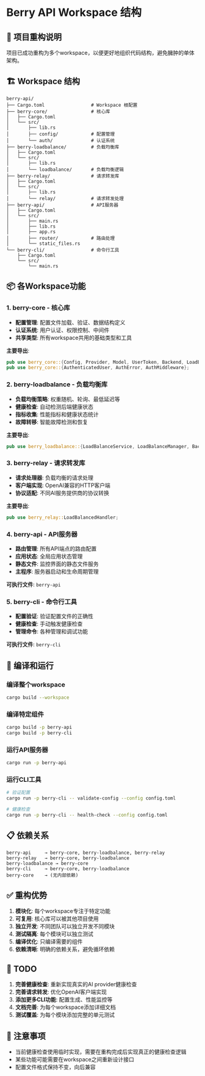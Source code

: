 # Berry API Workspace 结构

## 📁 项目重构说明

项目已成功重构为多个workspace，以便更好地组织代码结构，避免臃肿的单体架构。

## 🏗️ Workspace 结构

```
berry-api/
├── Cargo.toml                 # Workspace 根配置
├── berry-core/                # 核心库
│   ├── Cargo.toml
│   └── src/
│       ├── lib.rs
│       ├── config/            # 配置管理
│       └── auth/              # 认证系统
├── berry-loadbalance/         # 负载均衡库
│   ├── Cargo.toml
│   └── src/
│       ├── lib.rs
│       └── loadbalance/       # 负载均衡逻辑
├── berry-relay/               # 请求转发库
│   ├── Cargo.toml
│   └── src/
│       ├── lib.rs
│       └── relay/             # 请求转发处理
├── berry-api/                 # API服务器
│   ├── Cargo.toml
│   └── src/
│       ├── main.rs
│       ├── lib.rs
│       ├── app.rs
│       ├── router/            # 路由处理
│       └── static_files.rs
└── berry-cli/                 # 命令行工具
    ├── Cargo.toml
    └── src/
        └── main.rs
```

## 📦 各Workspace功能

### 1. **berry-core** - 核心库
- **配置管理**: 配置文件加载、验证、数据结构定义
- **认证系统**: 用户认证、权限控制、中间件
- **共享类型**: 所有workspace共用的基础类型和工具

**主要导出**:
```rust
pub use berry_core::{Config, Provider, Model, UserToken, Backend, LoadBalanceStrategy, BillingMode};
pub use berry_core::{AuthenticatedUser, AuthError, AuthMiddleware};
```

### 2. **berry-loadbalance** - 负载均衡库
- **负载均衡策略**: 权重随机、轮询、最低延迟等
- **健康检查**: 自动检测后端健康状态
- **指标收集**: 性能指标和健康状态统计
- **故障转移**: 智能故障检测和恢复

**主要导出**:
```rust
pub use berry_loadbalance::{LoadBalanceService, LoadBalanceManager, BackendSelector, HealthChecker};
```

### 3. **berry-relay** - 请求转发库
- **请求处理器**: 负载均衡的请求处理
- **客户端实现**: OpenAI兼容的HTTP客户端
- **协议适配**: 不同AI服务提供商的协议转换

**主要导出**:
```rust
pub use berry_relay::LoadBalancedHandler;
```

### 4. **berry-api** - API服务器
- **路由管理**: 所有API端点的路由配置
- **应用状态**: 全局应用状态管理
- **静态文件**: 监控界面的静态文件服务
- **主程序**: 服务器启动和生命周期管理

**可执行文件**: `berry-api`

### 5. **berry-cli** - 命令行工具
- **配置验证**: 验证配置文件的正确性
- **健康检查**: 手动触发健康检查
- **管理命令**: 各种管理和调试功能

**可执行文件**: `berry-cli`

## 🔧 编译和运行

### 编译整个workspace
```bash
cargo build --workspace
```

### 编译特定组件
```bash
cargo build -p berry-api
cargo build -p berry-cli
```

### 运行API服务器
```bash
cargo run -p berry-api
```

### 运行CLI工具
```bash
# 验证配置
cargo run -p berry-cli -- validate-config --config config.toml

# 健康检查
cargo run -p berry-cli -- health-check --config config.toml
```

## 📋 依赖关系

```
berry-api     → berry-core, berry-loadbalance, berry-relay
berry-relay   → berry-core, berry-loadbalance  
berry-loadbalance → berry-core
berry-cli     → berry-core, berry-loadbalance
berry-core    → (无内部依赖)
```

## ✅ 重构优势

1. **模块化**: 每个workspace专注于特定功能
2. **可复用**: 核心库可以被其他项目使用
3. **独立开发**: 不同团队可以独立开发不同模块
4. **测试隔离**: 每个模块可以独立测试
5. **编译优化**: 只编译需要的组件
6. **依赖清晰**: 明确的依赖关系，避免循环依赖

## 🚧 TODO

1. **完善健康检查**: 重新实现真实的AI provider健康检查
2. **完善请求转发**: 优化OpenAI客户端实现
3. **添加更多CLI功能**: 配置生成、性能监控等
4. **文档完善**: 为每个workspace添加详细文档
5. **测试覆盖**: 为每个模块添加完整的单元测试

## 📝 注意事项

- 当前健康检查使用临时实现，需要在重构完成后实现真正的健康检查逻辑
- 某些功能可能需要在workspace之间重新设计接口
- 配置文件格式保持不变，向后兼容
